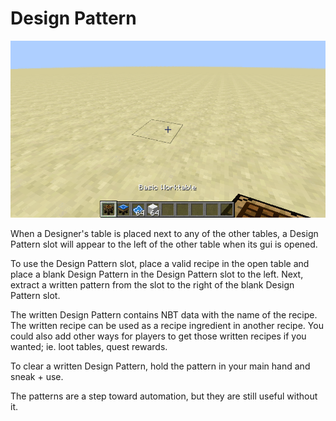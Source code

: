 # Design Pattern

![Recipe Image](images/designer.gif)

When a Designer's table is placed next to any of the other tables, a Design Pattern slot will appear to the left of the other table when its gui is opened.

To use the Design Pattern slot, place a valid recipe in the open table and place a blank Design Pattern in the Design Pattern slot to the left. Next, extract a written pattern from the slot to the right of the blank Design Pattern slot.

The written Design Pattern contains NBT data with the name of the recipe. The written recipe can be used as a recipe ingredient in another recipe. You could also add other ways for players to get those written recipes if you wanted; ie. loot tables, quest rewards.

To clear a written Design Pattern, hold the pattern in your main hand and sneak + use.

The patterns are a step toward automation, but they are still useful without it.